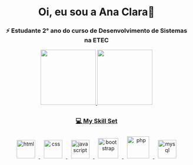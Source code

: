 <h1 align="center">Oi, eu sou a Ana Clara👋</h1>

<h3 align="center">⚡ Estudante 2° ano do curso de Desenvolvimento de Sistemas na ETEC</h3>


<div align="center">
  <a href="https://github.com/anacll-dev">
  <img height="150em" src="https://github-readme-stats.vercel.app/api?username=anacll-dev&show_icons=true&theme=dracula&include_all_commits=true&count_private=true"/>
  <img height="150em" src="https://github-readme-stats.vercel.app/api/top-langs/?username=anacll-dev&layout=compact&langs_count=7&theme=dracula"/>
</div>

##

<h3 align="center">💻 My Skill Set</h3>

<div align="center">
  <img style="margin: 10px" src="https://cdn.jsdelivr.net/gh/devicons/devicon/icons/html5/html5-plain.svg" alt="html" height="50" />  
  <img style="margin: 10px" src="https://cdn.jsdelivr.net/gh/devicons/devicon/icons/css3/css3-plain.svg" alt="css" height="50" />   
  <img style="margin: 10px" src="https://cdn.jsdelivr.net/gh/devicons/devicon/icons/javascript/javascript-original.svg" alt="javascript" height="50" />  
  <img style="margin: 10px" src="https://cdn.jsdelivr.net/gh/devicons/devicon/icons/bootstrap/bootstrap-plain.svg" alt="bootstrap" height="55" />  
  <img style="margin: 10px" src="https://cdn.jsdelivr.net/gh/devicons/devicon/icons/php/php-plain.svg" alt="php" height="60" />  
  <img style="margin: 10px" src="https://cdn.jsdelivr.net/gh/devicons/devicon/icons/mysql/mysql-plain.svg" alt="mysql" height="50" />  
</div>
  




